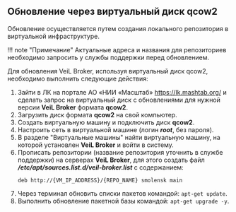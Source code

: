 ## Обновление через виртуальный диск qcow2

Обновление осуществляется путем создания локального репозитория в виртуальной инфраструктуре.

!!! note "Примечание"
   Актуальные адреса и названия для репозиториев необходимо запросить у службы поддержки перед обновлением.
   

Для обновления VeiL Broker, используя виртуальный диск qcow2, необходимо выполнить следующие действия:

1. Зайти в ЛК на портале АО «НИИ «Масштаб» https://lk.mashtab.org/ и сделать запрос на виртуальный диск с 
   обновлениями для нужной версии **VeiL Broker** формата **qcow2**.
2. Загрузить диск формата **qcow2** на свой компьютер.
3. Создать виртуальную машину и подключить диск **qcow2**.
4. Настроить сеть в виртуальной машине (логин **_root_**, без пароля).
5. В разделе "Виртуальные машины" найти виртуальную машину, на которой установлен **VeiL Broker** и войти в систему.
6. Прописать репозитории (название репозитория уточнить в службе поддержки) на серверах **VeiL Broker**, 
   для этого создать файл **_/etc/apt/sources.list.d/veil-broker.list_** с содержанием:
    ```
    deb http://{VM_IP_ADDRESS}/{REPO_NAME} smolensk main
    ```
7. Через терминал обновить списки пакетов командой: `apt-get update`.
8. Выполнить обновление пакетной базы командой: `apt-get upgrade -y`.